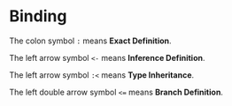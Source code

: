 # Binding

The colon symbol `:` means **Exact Definition**.

The left arrow symbol `<-` means **Inference Definition**.

The left arrow symbol `:<` means **Type Inheritance**.

The left double arrow symbol `<=` means **Branch Definition**.
